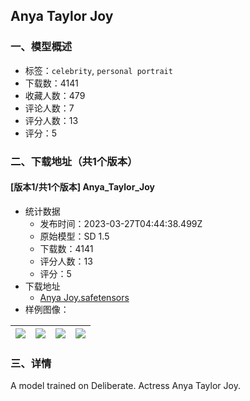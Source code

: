 ## Anya Taylor Joy
### 一、模型概述

- 标签：`celebrity`, `personal portrait`
- 下载数：4141
- 收藏人数：479
- 评论人数：7
- 评分人数：13
- 评分：5

### 二、下载地址（共1个版本）

#### [版本1/共1个版本] Anya_Taylor_Joy

- 统计数据
  - 发布时间：2023-03-27T04:44:38.499Z
  - 原始模型：SD 1.5
  - 下载数：4141
  - 评分人数：13
  - 评分：5
- 下载地址
  - [Anya Joy.safetensors](https://civitai.com/api/download/models/29679)
- 样例图像：

| <img src="https://image.civitai.com/xG1nkqKTMzGDvpLrqFT7WA/343069f4-6899-431e-52f8-2d761e17f200/width=450/335797.jpeg" /> | <img src="https://image.civitai.com/xG1nkqKTMzGDvpLrqFT7WA/e0f05f3f-86bb-451d-e75e-b5f5c8e17e00/width=450/335802.jpeg" /> | <img src="https://image.civitai.com/xG1nkqKTMzGDvpLrqFT7WA/48e8b618-0e8d-4384-b1bc-e1ed57c50f00/width=450/335801.jpeg" /> | <img src="https://image.civitai.com/xG1nkqKTMzGDvpLrqFT7WA/6942c93a-11f3-40fb-602d-42db00910000/width=450/335800.jpeg" /> |
| ---- | ---- | ---- | ---- |


### 三、详情
<p>A model trained on Deliberate. Actress Anya Taylor Joy.</p>